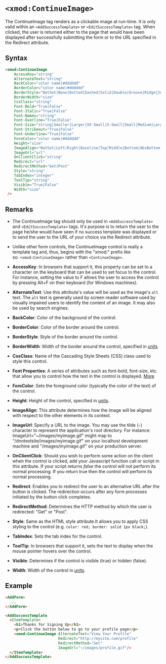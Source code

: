 # `<xmod:ContinueImage>`

The ContinueImage tag renders as a clickable image at run-time. It is only valid within an `<AddSuccessTemplate>` or `<EditSuccessTemplate>` tag. When clicked, the user is returned either to the page that would have been displayed after successfully submitting the form or to the URL specified in the Redirect attribute.

## Syntax
```html
<xmod:ContinueImage
    AccessKey="string"
    AlternateText="string"
    BackColor="color name|#dddddd"
    BorderColor="color name|#dddddd"
    BorderStyle="NotSet|None|Dotted|Dashed|Solid|Double|Groove|Ridge|Inset|Outset"
    BorderWidth="size"
    CssClass="string"
    Font-Bold="True|False"
    Font-Italic="True|False"
    Font-Names="string"
    Font-Overline="True|False"
    Font-Size="string|Smaller|Larger|XX-Small|X-Small|Small|Medium|Large|X-Large|XX-Large"
    Font-Strikeout="True|False"
    Font-Underline="True|False"
    ForeColor="color name|#dddddd"
    Height="size"
    ImageAlign="NotSet|Left|Right|Baseline|Top|Middle|Bottom|AbsBottom|AbsMiddle|TextTop"
    ImageUrl="url"
    OnClientClick="string"
    Redirect="url"
    RedirectMethod="Get|Post"
    Style="string"
    TabIndex="integer"
    ToolTip="string"
    Visible="True|False"
    Width="size"  
 />  
```

## Remarks

*   The ContinueImage tag should only be used in `<AddSuccessTemplate>` and `<EditSuccessTemplate>` tags. It's purpose is to return the user to the page he/she would have seen if no success template was displayed or to send the user to the URL of your choice via the Redirect attribute.  

*   Unlike other form controls, the ContinueImage control is really a template tag and, thus, begins with the "xmod:" prefix like so: `<xmod:ContinueImage>` rather than `<ContinueImage>`.  

*   **AccessKey**: In browsers that support it, this property can be set to a character on the keyboard that can be used to set focus to the control. For instance, setting the value to F allows the user to access the control by pressing Alt+F on their keyboard (for Windows machines).  

*   **AlternateText**: Use this attribute's value will be used as the image's `alt` text. The `alt` text is generally used by screen reader software used by visually impaired users to identify the content of an image. It may also be used by search engines.  

*   **BackColor**: Color of the background of the control.  

*   **BorderColor**: Color of the border around the control.  

*   **BorderStyle**: Style of the border around the control.  

*   **BorderWidth**: Width of the border around the control, specified in [units](../unit-types.md)

*   **CssClass**: Name of the Cascading Style Sheets (CSS) class used to style this control.  

*   **Font Properties**: A series of attributes such as font-bold, font-size, etc. that allow you to control how the text in the control is displayed. [More](../font-properties.md)

*   **ForeColor**: Sets the foreground color (typically the color of the text) of the control.  

*   **Height**: Height of the control, specified in [units](../unit-types.md).  

*   **ImageAlign**: This attribute determines how the image will be aligned with respect to the other elements in its context.  

*   **ImageUrl**: Specify a URL to the image. You may use the tilde (`~`) character to represent the application's root directory. For instance: ImageUrl="~/images/myimage.gif" might map to "/dnntestsite/images/myimage.gif" on your localhost development machine and "/images/myimage.gif" on your production server.  

*   **OnClientClick**: Should you wish to perform some action on the client when the control is clicked, add your Javascript function call or script in this attribute. If your script returns _false_ the control will not perform its normal processing. If you return true then the control will perform its normal processing.  

*   **Redirect**: Enables you to redirect the user to an alternative URL after the button is clicked. The redirection occurs after any form processes initiated by the button click completes.  

*   **RedirectMethod**: Determines the HTTP method by which the user is redirected: "Get" or "Post".  

*   **Style**: Same as the HTML style attribute.It allows you to apply CSS styling to the control (e.g. `color: red; border: solid 1px black;`).  

*   **TabIndex**: Sets the tab index for the control.  

*   **ToolTip**: In browsers that support it, sets the text to display when the mouse pointer hovers over the control.  

*   **Visible**: Determines if the control is visible (true) or hidden (false).  

*   **Width**: Width of the control in [units](../unit-types.md).



## Example
```html {9-12}
<AddForm>
  ...
</AddForm>

<AddSuccessTemplate
  <ItemTemplate>
    <h1>Thanks for Signing Up</h1>
    <p>Click the button below to go to your profile page</p>
    <xmod:ContinueImage AlternateText="View Your Profile" 
                        Redirect="http://mysite.com/profile" 
                        RedirectMethod="Get" 
                        ImageUrl="~/images/profile.gif"/>
  </ItemTemplate>
</AddSuccessTemplate>
```
